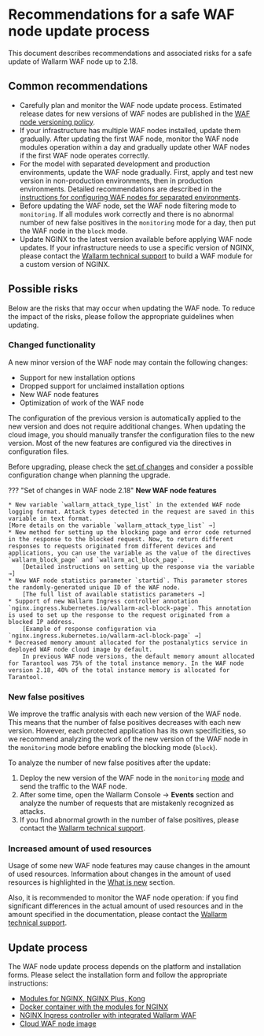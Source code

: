 # Recommendations for a safe WAF node update process

This document describes recommendations and associated risks for a safe update of Wallarm WAF node up to 2.18.

## Common recommendations

* Carefully plan and monitor the WAF node update process. Estimated release dates for new versions of WAF nodes are published in the [WAF node versioning policy](versioning-policy.md).
* If your infrastructure has multiple WAF nodes installed, update them gradually. After updating the first WAF node, monitor the WAF node modules operation within a day and gradually update other WAF nodes if the first WAF node operates correctly.
* For the model with separated development and production environments, update the WAF node gradually. First, apply and test new version in non-production environments, then in production environments. Detailed recommendations are described in the [instructions for configuring WAF nodes for separated environments](../admin-en/configuration-guides/waf-in-separated-environments/configure-waf-in-separated-environments.md#gradual-rollout-of-new-waf-changes).
* Before updating the WAF node, set the WAF node filtering mode to `monitoring`. If all modules work correctly and there is no abnormal number of new false positives in the `monitoring` mode for a day, then put the WAF node in the `block` mode.
* Update NGINX to the latest version available before applying WAF node updates. If your infrastructure needs to use a specific version of NGINX, please contact the [Wallarm technical support](mailto:support@wallarm.com) to build a WAF module for a custom version of NGINX.

## Possible risks

Below are the risks that may occur when updating the WAF node. To reduce the impact of the risks, please follow the appropriate guidelines when updating.

### Changed functionality

A new minor version of the WAF node may contain the following changes:

* Support for new installation options
* Dropped support for unclaimed installation options
* New WAF node features
* Optimization of work of the WAF node

The configuration of the previous version is automatically applied to the new version and does not require additional changes. When updating the cloud image, you should manually transfer the configuration files to the new version. Most of the new features are configured via the directives in configuration files.

Before upgrading, please check the [set of changes](what-is-new.md) and consider a possible configuration change when planning the upgrade.

??? "Set of changes in WAF node 2.18"
    **New WAF node features**

    * New variable `wallarm_attack_type_list` in the extended WAF node logging format. Attack types detected in the request are saved in this variable in text format.
    [More details on the variable `wallarm_attack_type_list` →]
    * New method for setting up the blocking page and error code returned in the response to the blocked request. Now, to return different responses to requests originated from different devices and applications, you can use the variable as the value of the directives `wallarm_block_page` and `wallarm_acl_block_page`.
        [Detailed instructions on setting up the response via the variable →]
    * New WAF node statistics parameter `startid`. This parameter stores the randomly-generated unique ID of the WAF node.
        [The full list of available statistics parameters →]
    * Support of new Wallarm Ingress controller annotation `nginx.ingress.kubernetes.io/wallarm-acl-block-page`. This annotation is used to set up the response to the request originated from a blocked IP address.
        [Example of response configuration via `nginx.ingress.kubernetes.io/wallarm-acl-block-page` →]
    * Decreased memory amount allocated for the postanalytics service in deployed WAF node cloud image by default.
        In previous WAF node versions, the default memory amount allocated for Tarantool was 75% of the total instance memory. In the WAF node version 2.18, 40% of the total instance memory is allocated for Tarantool.

### New false positives

We improve the traffic analysis with each new version of the WAF node. This means that the number of false positives decreases with each new version. However, each protected application has its own specificities, so we recommend analyzing the work of the new version of the WAF node in the `monitoring` mode before enabling the blocking mode (`block`).

To analyze the number of new false positives after the update:

1. Deploy the new version of the WAF node in the `monitoring` [mode](../admin-en/configure-wallarm-mode.md) and send the traffic to the WAF node.
2. After some time, open the Wallarm Console → **Events** section and analyze the number of requests that are mistakenly recognized as attacks.
3. If you find abnormal growth in the number of false positives, please contact the [Wallarm technical support](mailto:support@wallarm.com).

### Increased amount of used resources

Usage of some new WAF node features may cause changes in the amount of used resources. Information about changes in the amount of used resources is highlighted in the [What is new](what-is-new.md) section.

Also, it is recommended to monitor the WAF node operation: if you find significant differences in the actual amount of used resources and in the amount specified in the documentation, please contact the [Wallarm technical support](mailto:support@wallarm.com).

## Update process

The WAF node update process depends on the platform and installation forms. Please select the installation form and follow the appropriate instructions:

* [Modules for NGINX, NGINX Plus, Kong](nginx-modules.md)
* [Docker container with the modules for NGINX](docker-container.md)
* [NGINX Ingress controller with integrated Wallarm WAF](ingress-controller.md)
* [Cloud WAF node image](cloud-image.md)
